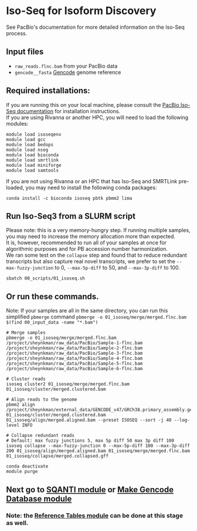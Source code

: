 # Iso-Seq for Isoform Discovery <br />
See PacBio's documentation for more detailed information on the Iso-Seq process. <br />

## Input files <br />
- `raw_reads.flnc.bam` from your PacBio data <br />
- `gencode__fasta` [Gencode](https://www.gencodegenes.org/) genome reference <br />

## Required installations: <br />
If you are running this on your local machine, please consult the [PacBio Iso-Seq documentation](https://github.com/PacificBiosciences/pbbioconda) for installation instructions. <br />
If you are using Rivanna or another HPC, you will need to load the following modules: <br />
```
module load isoseqenv
module load gcc
module load bedops
module load nseg
module load bioconda
module load smrtlink
module load miniforge
module load samtools
```
If you are not using Rivanna or an HPC that has Iso-Seq and SMRTLink pre-loaded, you may need to install the following conda packages: <br />
```
conda install -c bioconda isoseq pbtk pbmm2 lima
```
## Run Iso-Seq3 from a SLURM script <br />
Please note: this is a very memory-hungry step. If running multiple samples, you may need to increase the memory allocation more than expected. <br />
It is, however, recommended to run all of your samples at once for algorithmic purposes and for PB accession number harmonization. <br />
We ran some test on the `collapse` step and found that to reduce redundant transcripts but also capture real novel transcripts, we prefer to set the `--max-fuzzy-junction` to 0, `--max-5p-diff` to 50, and `--max-3p-diff` to 100. <br />
```
sbatch 00_scripts/01_isoseq.sh
```
## Or run these commands. <br />
Note: If your samples are all in the same directory, you can run this simplified `pbmerge` command `pbmerge -o 01_isoseq/merge/merged.flnc.bam $(find 00_input_data -name "*.bam")`
```
# Merge samples
pbmerge -o 01_isoseq/merge/merged.flnc.bam /project/sheynkman/raw_data/PacBio/Sample-1-flnc.bam /project/sheynkman/raw_data/PacBio/Sample-2-flnc.bam /project/sheynkman/raw_data/PacBio/Sample-3-flnc.bam /project/sheynkman/raw_data/PacBio/Sample-4-flnc.bam /project/sheynkman/raw_data/PacBio/Sample-5-flnc.bam /project/sheynkman/raw_data/PacBio/Sample-6-flnc.bam

# Cluster reads
isoseq cluster2 01_isoseq/merge/merged.flnc.bam 01_isoseq/cluster/merged.clustered.bam

# Align reads to the genome 
pbmm2 align /project/sheynkman/external_data/GENCODE_v47/GRCh38.primary_assembly.genome.fa 01_isoseq/cluster/merged.clustered.bam 01_isoseq/align/merged.aligned.bam --preset ISOSEQ --sort -j 40 --log-level INFO

# Collapse redundant reads
# Default: max fuzzy junctions 5, max 5p diff 50 max 3p diff 100
isoseq collapse --max-fuzzy-junction 0 --max-5p-diff 100 --max-3p-diff 200 01_isoseq/align/merged.aligned.bam 01_isoseq/merge/merged.flnc.bam 01_isoseq/collapse/merged.collapsed.gff

conda deactivate
module purge
```

## Next go to [SQANTI module](https://github.com/efwatts/LRP_Troubleshooting/tree/main/02_sqanti) or [Make Gencode Database module](https://github.com/efwatts/LRP_Troubleshooting/tree/main/02_make_gencode_database)
### Note: the [Reference Tables  module](https://github.com/efwatts/LRP_Troubleshooting/tree/main/01_reference_tables) can be done at this stage as well. 

